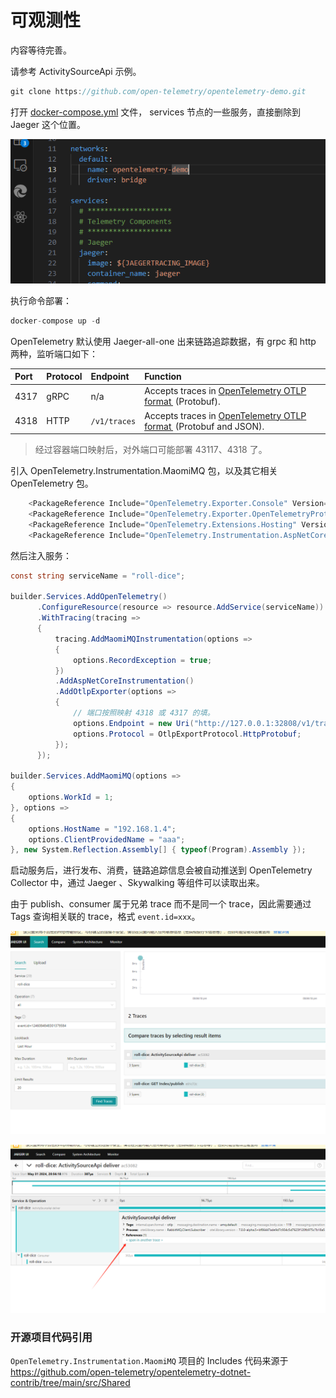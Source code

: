# 可观测性

内容等待完善。



请参考 ActivitySourceApi 示例。

```csharp
git clone https://github.com/open-telemetry/opentelemetry-demo.git
```



打开 [docker-compose.yml](https://github.com/open-telemetry/opentelemetry-demo/blob/main/docker-compose.yml) 文件， services 节点的一些服务，直接删除到 Jaeger 这个位置。

![image-20240601193308374](images/image-20240601193308374.png)



执行命令部署：

```csharp
docker-compose up -d
```



OpenTelemetry 默认使用 Jaeger-all-one 出来链路追踪数据，有 grpc 和  http 两种，监听端口如下：

| Port | Protocol | Endpoint     | Function                                                     |
| :--- | :------- | :----------- | :----------------------------------------------------------- |
| 4317 | gRPC     | n/a          | Accepts traces in [OpenTelemetry OTLP format ](https://github.com/open-telemetry/opentelemetry-proto/blob/main/docs/specification.md) (Protobuf). |
| 4318 | HTTP     | `/v1/traces` | Accepts traces in [OpenTelemetry OTLP format ](https://github.com/open-telemetry/opentelemetry-proto/blob/main/docs/specification.md) (Protobuf and JSON). |

> 经过容器端口映射后，对外端口可能部署 43117、4318 了。



引入 OpenTelemetry.Instrumentation.MaomiMQ 包，以及其它相关 OpenTelemetry 包。

```csharp
    <PackageReference Include="OpenTelemetry.Exporter.Console" Version="1.8.1" />
    <PackageReference Include="OpenTelemetry.Exporter.OpenTelemetryProtocol" Version="1.8.1" />
    <PackageReference Include="OpenTelemetry.Extensions.Hosting" Version="1.8.1" />
    <PackageReference Include="OpenTelemetry.Instrumentation.AspNetCore" Version="1.8.1" />
```



然后注入服务：

```csharp
const string serviceName = "roll-dice";

builder.Services.AddOpenTelemetry()
	  .ConfigureResource(resource => resource.AddService(serviceName))
	  .WithTracing(tracing =>
	  {
		  tracing.AddMaomiMQInstrumentation(options =>
		  {
			  options.RecordException = true;
		  })
		  .AddAspNetCoreInstrumentation()
		  .AddOtlpExporter(options =>
		  {
              // 端口按照映射 4318 或 4317 的填。
			  options.Endpoint = new Uri("http://127.0.0.1:32808/v1/traces");
			  options.Protocol = OtlpExportProtocol.HttpProtobuf;
		  });
	  });

builder.Services.AddMaomiMQ(options =>
{
	options.WorkId = 1;
}, options =>
{
	options.HostName = "192.168.1.4";
	options.ClientProvidedName = "aaa";
}, new System.Reflection.Assembly[] { typeof(Program).Assembly });
```



启动服务后，进行发布、消费，链路追踪信息会被自动推送到 OpenTelemetry Collector 中，通过 Jaeger 、Skywalking 等组件可以读取出来。



由于 publish、consumer 属于兄弟 trace 而不是同一个 trace，因此需要通过 Tags 查询相关联的 trace，格式 `event.id=xxx`。



![cc04f4d13470d7ff91fedc1baccb44f](images/cc04f4d13470d7ff91fedc1baccb44f.png)

![3662d0c35aaac72c77046a430988e87](images/3662d0c35aaac72c77046a430988e87.png)

### 开源项目代码引用

`OpenTelemetry.Instrumentation.MaomiMQ` 项目的 Includes 代码来源于 https://github.com/open-telemetry/opentelemetry-dotnet-contrib/tree/main/src/Shared

